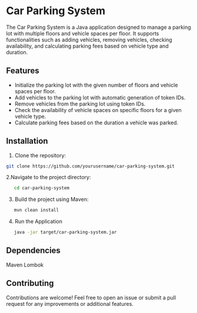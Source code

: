 # Car Parking System

The Car Parking System is a Java application designed to manage a parking lot with multiple floors and vehicle spaces per floor. It supports functionalities such as adding vehicles, removing vehicles, checking availability, and calculating parking fees based on vehicle type and duration.

## Features

- Initialize the parking lot with the given number of floors and vehicle spaces per floor.
- Add vehicles to the parking lot with automatic generation of token IDs.
- Remove vehicles from the parking lot using token IDs.
- Check the availability of vehicle spaces on specific floors for a given vehicle type.
- Calculate parking fees based on the duration a vehicle was parked.

## Installation

1. Clone the repository:

```bash
git clone https://github.com/yourusername/car-parking-system.git
```

2.Navigate to the project directory:
```bash
   cd car-parking-system
```

3. Build the project using Maven:
```bash
   mvn clean install
```
4. Run the Application
```bash
   java -jar target/car-parking-system.jar
```

## Dependencies
Maven
Lombok

## Contributing
Contributions are welcome! Feel free to open an issue or submit a pull request for any improvements or additional features.
